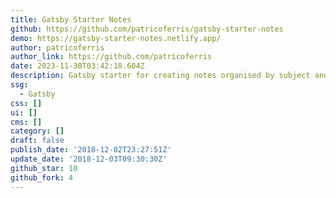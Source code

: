```yaml
---
title: Gatsby Starter Notes
github: https://github.com/patricoferris/gatsby-starter-notes
demo: https://gatsby-starter-notes.netlify.app/
author: patricoferris
author_link: https://github.com/patricoferris
date: 2023-11-30T03:42:18.604Z
description: Gatsby starter for creating notes organised by subject and topic
ssg:
  - Gatsby
css: []
ui: []
cms: []
category: []
draft: false
publish_date: '2018-12-02T23:27:51Z'
update_date: '2018-12-03T09:30:30Z'
github_star: 10
github_fork: 4
---
```

